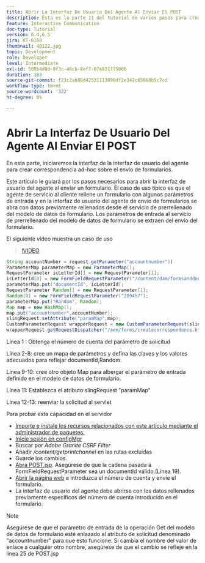 ```yaml
---
title: Abrir La Interfaz De Usuario Del Agente Al Enviar El POST
description: Esta es la parte 11 del tutorial de varios pasos para crear el primer documento de comunicaciones interactivas para el canal Imprimir. En esta parte, iniciaremos la interfaz de la interfaz de usuario del agente para crear correspondencia ad-hoc sobre el envío de formularios.
feature: Interactive Communication
doc-type: Tutorial
version: 6.4,6.5
jira: KT-6168
thumbnail: 40122.jpg
topic: Development
role: Developer
level: Intermediate
exl-id: 509b4d0d-9f3c-46cb-8ef7-07e831775086
duration: 183
source-git-commit: f23c2ab86d42531113690df2e342c65060b5c7cd
workflow-type: tm+mt
source-wordcount: '322'
ht-degree: 0%

---
```


# Abrir La Interfaz De Usuario Del Agente Al Enviar El POST

En esta parte, iniciaremos la interfaz de la interfaz de usuario del agente para crear correspondencia ad-hoc sobre el envío de formularios.

Este artículo le guiará por los pasos necesarios para abrir la interfaz de usuario del agente al enviar un formulario. El caso de uso típico es que el agente de servicio al cliente rellene un formulario con algunos parámetros de entrada y en la interfaz de usuario del agente de envío de formularios se abra con datos previamente rellenados desde el servicio de prerrellenado del modelo de datos de formulario. Los parámetros de entrada al servicio de prerrellenado del modelo de datos de formulario se extraen del envío del formulario.

El siguiente vídeo muestra un caso de uso

>[!VIDEO](https://video.tv.adobe.com/v/40122?quality=12&learn=on)

```java
String accountNumber = request.getParameter("accountnumber"))
ParameterMap parameterMap = new ParameterMap();
RequestParameter icLetterId[] = new RequestParameter[1];
icLetterId[0] = new FormFieldRequestParameter("/content/dam/formsanddocuments/retirementstatementprint");
parameterMap.put("documentId", icLetterId);
RequestParameter Random[] = new RequestParameter[1];
Random[0] = new FormFieldRequestParameter("209457");
parameterMap.put("Random", Random);
Map map = new HashMap();
map.put("accountnumber",accountNumber);
slingRequest.setAttribute("paramMap",map);
CustomParameterRequest wrapperRequest = new CustomParameterRequest(slingRequest,parameterMap,"GET");
wrapperRequest.getRequestDispatcher("/aem/forms/createcorrespondence.html").include(wrapperRequest, response);
```

Línea 1 : Obtenga el número de cuenta del parámetro de solicitud

Línea 2-8: cree un mapa de parámetros y defina las claves y los valores adecuados para reflejar documentId,Random.

Línea 9-10: cree otro objeto Map para albergar el parámetro de entrada definido en el modelo de datos de formulario.

Línea 11: Establezca el atributo slingRequest &quot;paramMap&quot;

Línea 12-13: reenviar la solicitud al servlet

Para probar esta capacidad en el servidor

* [Importe e instale los recursos relacionados con este artículo mediante el administrador de paquetes.](assets/launch-agent-ui.zip)
* [Inicie sesión en configMgr](http://localhost:4502/system/console/configMgr)
* Buscar por _Adobe Granite CSRF Filter_
* Añadir _/content/getprintchannel_ en las rutas excluidas
* Guarde los cambios.
* [Abra POST.jsp](http://localhost:4502/apps/AEMForms/openprintchannel/POST.jsp). Asegúrese de que la cadena pasada a FormFieldRequestParameter sea un documentId válido.(Línea 19).
* [Abrir la página web](http://localhost:4502/content/OpenPrintChannel.html) e introduzca el número de cuenta y envíe el formulario.
* La interfaz de usuario del agente debe abrirse con los datos rellenados previamente específicos del número de cuenta introducido en el formulario.

>[!NOTE]
>
>Asegúrese de que el parámetro de entrada de la operación Get del modelo de datos de formulario esté enlazado al atributo de solicitud denominado &quot;accountnumber&quot; para que esto funcione. Si cambia el nombre del valor de enlace a cualquier otro nombre, asegúrese de que el cambio se refleje en la línea 25 de POST.jsp
